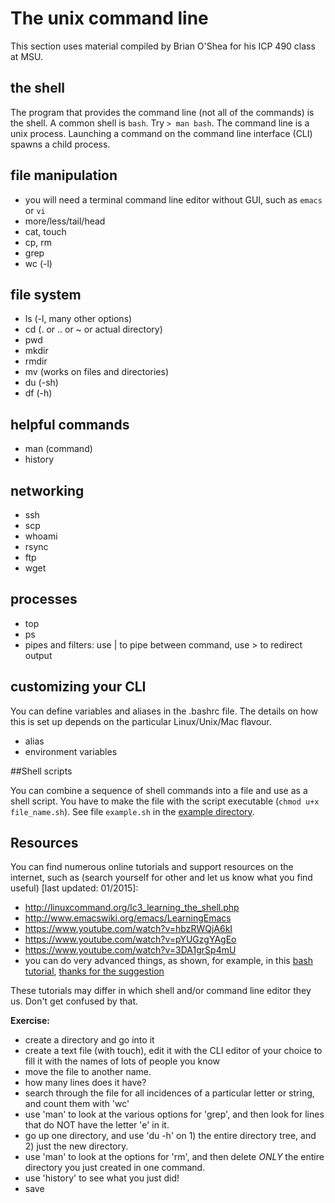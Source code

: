 #  The unix command line

This section uses material compiled by Brian O'Shea for his ICP 490 class at MSU.

## the shell
The program that provides the command line (not all of the commands) is the shell. A common shell is `bash`. Try `> man bash`. The command line is a unix process. Launching a command on the command line interface (CLI) spawns a child process.

## file manipulation
* you will need a terminal command line editor without GUI, such as `emacs` or `vi`
* more/less/tail/head
* cat, touch
* cp, rm
* grep
* wc (-l)

## file system
* ls (-l, many other options)
* cd  (. or .. or ~ or actual directory)
* pwd
* mkdir
* rmdir
* mv  (works on files and directories)
* du (-sh)
* df (-h)

## helpful commands
* man (command)
* history

## networking
* ssh
* scp
* whoami
* rsync
* ftp
* wget

## processes
* top
* ps
* pipes and filters: use | to pipe between command, use > to redirect output

## customizing your CLI
You can define variables and aliases in the .bashrc file. The details on how this is set up depends on the particular Linux/Unix/Mac flavour.

* alias
* environment variables

##Shell scripts

You can combine a sequence of shell commands into a file and use as a shell script. You have to make the file with the script executable (`chmod u+x file_name.sh`). See file `example.sh` in the [example directory](https://github.com/fherwig/physmath248_pilot/blob/master/examples/example.sh).

## Resources
You can find numerous online tutorials and support resources on the internet, such as (search yourself for other and let us know what you find useful) [last updated: 01/2015]:

* <http://linuxcommand.org/lc3_learning_the_shell.php>
* <http://www.emacswiki.org/emacs/LearningEmacs>
* <https://www.youtube.com/watch?v=hbzRWQjA6kI>
* <https://www.youtube.com/watch?v=pYUGzgYAgEo>
* <https://www.youtube.com/watch?v=3DA1grSp4mU>
* you can do very advanced things, as shown, for example, in this [bash tutorial](http://www.funtoo.org/Bash_by_Example,_Part_1), [thanks for the suggestion](https://github.com/Hoverbear)

These tutorials may differ in which shell and/or command line editor they us. Don't get confused by that.

**Exercise:**

- create a directory and go into it
- create a text file (with touch), edit it with the CLI editor of your choice to fill it with the names of lots of people you know
- move the file to another name.
- how many lines does it have?
- search through the file for all incidences of a particular letter or string, and count them with 'wc'
- use 'man' to look at the various options for 'grep', and then look for lines that do NOT have the letter 'e' in it.
- go up one directory, and use 'du -h' on 1) the entire directory tree, and 2) just the new directory.
- use 'man' to look at the options for 'rm', and then delete *ONLY* the entire directory you just created in one command.
- use 'history' to see what you just did!
- save 